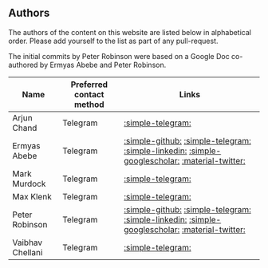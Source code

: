 ## Authors

The authors of the content on this website are listed below in 
alphabetical order.
Please add yourself to the list as part of any pull-request.

The initial commits by Peter Robinson were based on a Google Doc
co-authored by Ermyas Abebe and Peter Robinson.


| Name           | Preferred contact method | Links                                                                                                                                                                                                                                                                                                                         |
|----------------|--------------------------|-------------------------------------------------------------------------------------------------------------------------------------------------------------------------------------------------------------------------------------------------------------------------------------------------------------------------------|
| Arjun Chand    | Telegram                 | [:simple-telegram:](https://t.me/arjunnchand)                                                                                                                                                                                                                                                                                 |
| Ermyas Abebe   | Telegram                 | [:simple-github:](https://github.com/ermyas) [:simple-telegram:](https://t.me/ermyas) [:simple-linkedin:](https://www.linkedin.com/in/ermyas-abebe-3a811220/) [:simple-googlescholar:](https://scholar.google.com.au/citations?user=PMmkdOIAAAAJ&hl=en) [:material-twitter:](https://twitter.com/ermyasteshome)               |
| Mark Murdock   | Telegram                 | [:simple-telegram:](https://t.me/markmurdock3) |
| Max Klenk      | Telegram                 | [:simple-telegram:](https://t.me/maxklenk)                                                                                                                                                                                                                                                                                    |
| Peter Robinson | Telegram                 | [:simple-github:](https://github.com/drinkcoffee) [:simple-telegram:](https://t.me/drinkcoffee2022) [:simple-linkedin:](https://www.linkedin.com/in/peter-robinson-98a0061/) [:simple-googlescholar:](https://scholar.google.com/citations?user=QHvuxTYAAAAJ&hl=en) [:material-twitter:](https://twitter.com/drinkcoffee2010) |
| Vaibhav Chellani | Telegram               | [:simple-telegram:](https://t.me/vaibhavchellani)                                                                                                                                                                                                                                                                             |

